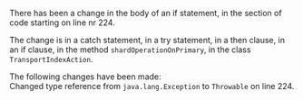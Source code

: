 There has been a change in the body of an if statement, in the section of code starting on line nr 224.
  
The change is in a catch statement, in a try statement, in a then clause, in an if clause, in the method ```shardOperationOnPrimary```, in the class ```TransportIndexAction```.
  
The following changes have been made:  
Changed type reference from ```java.lang.Exception``` to ```Throwable``` on line 224.  
